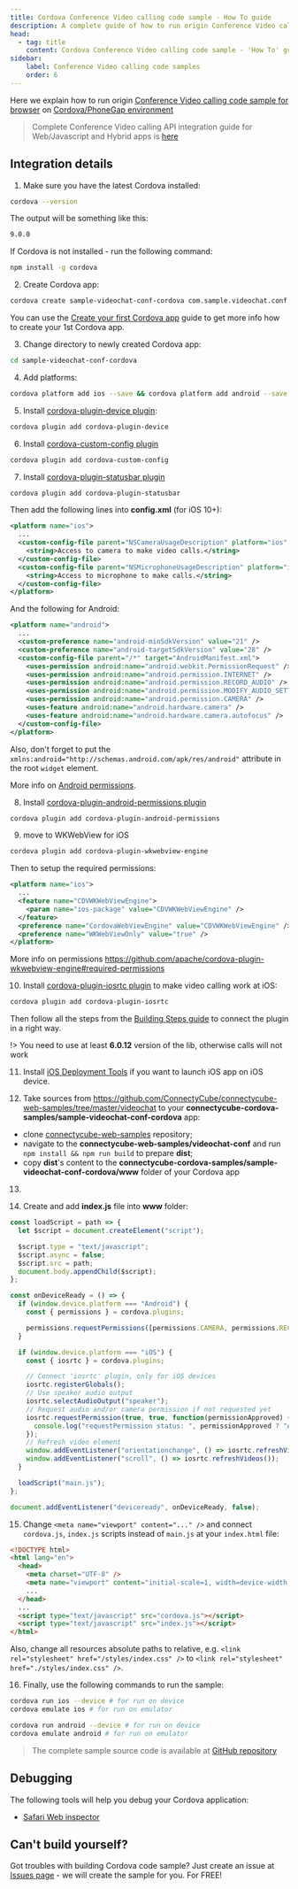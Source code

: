 ```yaml
---
title: Cordova Conference Video calling code sample - How To guide
description: A complete guide of how to run origin Conference Video calling code sample for browser on Cordova / PhoneGap environment | Connectycube
head:
  - tag: title
    content: Cordova Conference Video calling code sample - 'How To' guide
sidebar: 
    label: Conference Video calling code samples
    order: 6
---
```


Here we explain how to run origin [Conference Video calling code sample for browser](/js/code-samples#conferencing-video-chat-code-sample) on [Cordova/PhoneGap environment](https://cordova.apache.org/#getstarted)

> Complete Conference Video calling API integration guide for Web/Javascript and Hybrid apps is [here](/js/videocalling-conference)

## Integration details

1. Make sure you have the latest Cordova installed:

  ```bash
  cordova --version
  ```

  The output will be something like this:

  ```bash
  9.0.0
  ```

  If Cordova is not installed - run the following command:

  ```bash
  npm install -g cordova
  ```

2. Create Cordova app:

  ```bash
  cordova create sample-videochat-conf-cordova com.sample.videochat.conf SampleVideoChatConfCordova
  ```

  You can use the [Create your first Cordova app](https://cordova.apache.org/docs/en/latest/guide/cli/) guide to get more info how to create your 1st Cordova app.

3. Change directory to newly created Cordova app:

  ```bash
  cd sample-videochat-conf-cordova
  ```

4. Add platforms:

  ```bash
  cordova platform add ios --save && cordova platform add android --save
  ```

5. Install [cordova-plugin-device plugin](https://www.npmjs.com/package/cordova-plugin-device):

  ```bash
  cordova plugin add cordova-plugin-device
  ```

6. Install [cordova-custom-config plugin](https://github.com/dpa99c/cordova-custom-config)

  ```bash
  cordova plugin add cordova-custom-config
  ```

7. Install [cordova-plugin-statusbar plugin](https://github.com/apache/cordova-plugin-statusbar)

  ```bash
  cordova plugin add cordova-plugin-statusbar
  ```

  Then add the following lines into **config.xml** (for iOS 10+):

  ```xml
  <platform name="ios">
    ...
    <custom-config-file parent="NSCameraUsageDescription" platform="ios" target="*-Info.plist">
      <string>Access to camera to make video calls.</string>
    </custom-config-file>
    <custom-config-file parent="NSMicrophoneUsageDescription" platform="ios" target="*-Info.plist">
      <string>Access to microphone to make calls.</string>
    </custom-config-file>
  </platform>
  ```

  And the following for Android:

  ```xml
  <platform name="android">
    ...
    <custom-preference name="android-minSdkVersion" value="21" />
    <custom-preference name="android-targetSdkVersion" value="28" />
    <custom-config-file parent="/*" target="AndroidManifest.xml">
      <uses-permission android:name="android.webkit.PermissionRequest" />
      <uses-permission android:name="android.permission.INTERNET" />
      <uses-permission android:name="android.permission.RECORD_AUDIO" />
      <uses-permission android:name="android.permission.MODIFY_AUDIO_SETTINGS" />
      <uses-permission android:name="android.permission.CAMERA" />
      <uses-feature android:name="android.hardware.camera" />
      <uses-feature android:name="android.hardware.camera.autofocus" />
    </custom-config-file>
  </platform>
  ```

  Also, don't forget to put the `xmlns:android="http://schemas.android.com/apk/res/android"` attribute in the root `widget` element.

  More info on [Android permissions](https://developer.android.com/training/permissions/requesting.html).

8. Install [cordova-plugin-android-permissions plugin](https://github.com/NeoLSN/cordova-plugin-android-permissions)

  ```bash
  cordova plugin add cordova-plugin-android-permissions
  ```

9. move to WKWebView  for iOS

  ```bash
  cordova plugin add cordova-plugin-wkwebview-engine
  ```

  Then to setup the required permissions:

  ```xml
  <platform name="ios">
    ...  
    <feature name="CDVWKWebViewEngine">
      <param name="ios-package" value="CDVWKWebViewEngine" />
    </feature>
    <preference name="CordovaWebViewEngine" value="CDVWKWebViewEngine" />
    <preference name="WKWebViewOnly" value="true" />
  </platform>
  ```

  More info on permissions https://github.com/apache/cordova-plugin-wkwebview-engine#required-permissions

10. Install [cordova-plugin-iosrtc plugin](https://github.com/BasqueVoIPMafia/cordova-plugin-iosrtc) to make video calling work at iOS:

  ```bash
  cordova plugin add cordova-plugin-iosrtc
  ```

  Then follow all the steps from the [Building Steps guide](https://github.com/BasqueVoIPMafia/cordova-plugin-iosrtc/blob/master/docs/Building.md) to connect the plugin in a right way.

 !> You need to use at least **6.0.12** version of the lib, otherwise calls will not work

11. Install [iOS Deployment Tools](https://cordova.apache.org/docs/en/latest/guide/platforms/ios/#deployment-tools) if you want to launch iOS app on iOS device.

12. Take sources from https://github.com/ConnectyCube/connectycube-web-samples/tree/master/videochat to your **connectycube-cordova-samples/sample-videochat-conf-cordova** app:

  - clone [connectycube-web-samples](https://github.com/ConnectyCube/connectycube-web-samples) repository;
  - navigate to the **connectycube-web-samples/videochat-conf** and run `npm install && npm run build` to prepare **dist**;
  - copy **dist**'s content to the **connectycube-cordova-samples/sample-videochat-conf-cordova/www** folder of your Cordova app

13.

14. Create and add **index.js** file into **www** folder:

  ```javascript
  const loadScript = path => {
    let $script = document.createElement("script");

    $script.type = "text/javascript";
    $script.async = false;
    $script.src = path;
    document.body.appendChild($script);
  };

  const onDeviceReady = () => {
    if (window.device.platform === "Android") {
      const { permissions } = cordova.plugins;

      permissions.requestPermissions([permissions.CAMERA, permissions.RECORD_AUDIO, permissions.MODIFY_AUDIO_SETTINGS]);
    }

    if (window.device.platform === "iOS") {
      const { iosrtc } = cordova.plugins;

      // Connect 'iosrtc' plugin, only for iOS devices
      iosrtc.registerGlobals();
      // Use speaker audio output
      iosrtc.selectAudioOutput("speaker");
      // Request audio and/or camera permission if not requested yet
      iosrtc.requestPermission(true, true, function(permissionApproved) {
        console.log("requestPermission status: ", permissionApproved ? "Approved" : "Rejected");
      });
      // Refresh video element
      window.addEventListener("orientationchange", () => iosrtc.refreshVideos());
      window.addEventListener("scroll", () => iosrtc.refreshVideos());
    }

    loadScript("main.js");
  };

  document.addEventListener("deviceready", onDeviceReady, false);
  ```

15. Change `<meta name="viewport" content="..." />` and connect `cordova.js`, `index.js` scripts instead of `main.js` at your `index.html` file:

  ```html
  <!DOCTYPE html>
  <html lang="en">
    <head>
      <meta charset="UTF-8" />
      <meta name="viewport" content="initial-scale=1, width=device-width, viewport-fit=cover" />
      ...
    </head>
    ...
    <script type="text/javascript" src="cordova.js"></script>
    <script type="text/javascript" src="index.js"></script>
  </html>
  ```

  Also, change all resources absolute paths to relative, e.g. `<link rel="stylesheet" href="/styles/index.css" />` to `<link rel="stylesheet" href="./styles/index.css" />`.

16. Finally, use the following commands to run the sample:

  ```bash
  cordova run ios --device # for run on device
  cordova emulate ios # for run on emulator
  ```

  ```bash
  cordova run android --device # for run on device
  cordova emulate android # for run on emulator
  ```

> The complete sample source code is available at [GitHub repository](https://github.com/ConnectyCube/connectycube-cordova-samples/tree/master/sample-videochat-conf-cordova)

## Debugging

The following tools will help you debug your Cordova application:

- [Safari Web inspector](http://phonegap-tips.com/articles/debugging-ios-phonegap-apps-with-safaris-web-inspector.html)

## Can't build yourself?

Got troubles with building Cordova code sample? Just create an issue at [Issues page](https://github.com/ConnectyCube/connectycube-cordova-samples/issues) - we will create the sample for you. For FREE!
